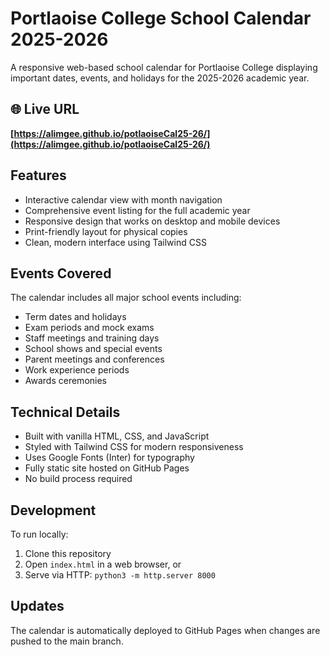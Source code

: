 # Portlaoise College School Calendar 2025-2026

A responsive web-based school calendar for Portlaoise College displaying important dates, events, and holidays for the 2025-2026 academic year.

## 🌐 Live URL

**[https://alimgee.github.io/potlaoiseCal25-26/](https://alimgee.github.io/potlaoiseCal25-26/)**

## Features

- Interactive calendar view with month navigation
- Comprehensive event listing for the full academic year
- Responsive design that works on desktop and mobile devices
- Print-friendly layout for physical copies
- Clean, modern interface using Tailwind CSS

## Events Covered

The calendar includes all major school events including:
- Term dates and holidays
- Exam periods and mock exams
- Staff meetings and training days
- School shows and special events
- Parent meetings and conferences
- Work experience periods
- Awards ceremonies

## Technical Details

- Built with vanilla HTML, CSS, and JavaScript
- Styled with Tailwind CSS for modern responsiveness
- Uses Google Fonts (Inter) for typography
- Fully static site hosted on GitHub Pages
- No build process required

## Development

To run locally:
1. Clone this repository
2. Open `index.html` in a web browser, or
3. Serve via HTTP: `python3 -m http.server 8000`

## Updates

The calendar is automatically deployed to GitHub Pages when changes are pushed to the main branch.